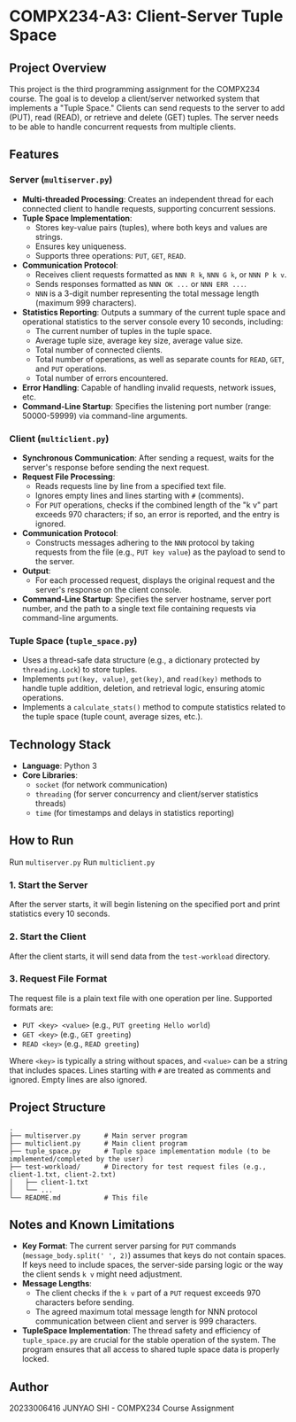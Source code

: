 
# COMPX234-A3: Client-Server Tuple Space

## Project Overview

This project is the third programming assignment for the COMPX234 course. The goal is to develop a client/server networked system that implements a "Tuple Space." Clients can send requests to the server to add (PUT), read (READ), or retrieve and delete (GET) tuples. The server needs to be able to handle concurrent requests from multiple clients.

## Features

### Server (`multiserver.py`)

* **Multi-threaded Processing**: Creates an independent thread for each connected client to handle requests, supporting concurrent sessions.
* **Tuple Space Implementation**:
    * Stores key-value pairs (tuples), where both keys and values are strings.
    * Ensures key uniqueness.
    * Supports three operations: `PUT`, `GET`, `READ`.
* **Communication Protocol**:
    * Receives client requests formatted as `NNN R k`, `NNN G k`, or `NNN P k v`.
    * Sends responses formatted as `NNN OK ...` or `NNN ERR ...`.
    * `NNN` is a 3-digit number representing the total message length (maximum 999 characters).
* **Statistics Reporting**: Outputs a summary of the current tuple space and operational statistics to the server console every 10 seconds, including:
    * The current number of tuples in the tuple space.
    * Average tuple size, average key size, average value size.
    * Total number of connected clients.
    * Total number of operations, as well as separate counts for `READ`, `GET`, and `PUT` operations.
    * Total number of errors encountered.
* **Error Handling**: Capable of handling invalid requests, network issues, etc.
* **Command-Line Startup**: Specifies the listening port number (range: 50000-59999) via command-line arguments.

### Client (`multiclient.py`)

* **Synchronous Communication**: After sending a request, waits for the server's response before sending the next request.
* **Request File Processing**:
    * Reads requests line by line from a specified text file.
    * Ignores empty lines and lines starting with `#` (comments).
    * For `PUT` operations, checks if the combined length of the "k v" part exceeds 970 characters; if so, an error is reported, and the entry is ignored.
* **Communication Protocol**:
    * Constructs messages adhering to the `NNN` protocol by taking requests from the file (e.g., `PUT key value`) as the payload to send to the server.
* **Output**:
    * For each processed request, displays the original request and the server's response on the client console.
* **Command-Line Startup**: Specifies the server hostname, server port number, and the path to a single text file containing requests via command-line arguments.

### Tuple Space (`tuple_space.py`)

* Uses a thread-safe data structure (e.g., a dictionary protected by `threading.Lock`) to store tuples.
* Implements `put(key, value)`, `get(key)`, and `read(key)` methods to handle tuple addition, deletion, and retrieval logic, ensuring atomic operations.
* Implements a `calculate_stats()` method to compute statistics related to the tuple space (tuple count, average sizes, etc.).

## Technology Stack

* **Language**: Python 3
* **Core Libraries**:
    * `socket` (for network communication)
    * `threading` (for server concurrency and client/server statistics threads)
    * `time` (for timestamps and delays in statistics reporting)

## How to Run

Run `multiserver.py`
Run `multiclient.py`

### 1. Start the Server

After the server starts, it will begin listening on the specified port and print statistics every 10 seconds.

### 2. Start the Client

After the client starts, it will send data from the `test-workload` directory.

### 3. Request File Format

The request file is a plain text file with one operation per line. Supported formats are:

* `PUT <key> <value>` (e.g., `PUT greeting Hello world`)
* `GET <key>` (e.g., `GET greeting`)
* `READ <key>` (e.g., `READ greeting`)

Where `<key>` is typically a string without spaces, and `<value>` can be a string that includes spaces.
Lines starting with `#` are treated as comments and ignored. Empty lines are also ignored.

## Project Structure

```
.
├── multiserver.py      # Main server program
├── multiclient.py      # Main client program
├── tuple_space.py      # Tuple space implementation module (to be implemented/completed by the user)
├── test-workload/      # Directory for test request files (e.g., client-1.txt, client-2.txt)
│   ├── client-1.txt
│   └── ...
└── README.md           # This file
```

## Notes and Known Limitations

* **Key Format**: The current server parsing for `PUT` commands (`message_body.split(' ', 2)`) assumes that keys do not contain spaces. If keys need to include spaces, the server-side parsing logic or the way the client sends `k v` might need adjustment.
* **Message Lengths**:
    * The client checks if the `k v` part of a `PUT` request exceeds 970 characters before sending.
    * The agreed maximum total message length for NNN protocol communication between client and server is 999 characters.
* **TupleSpace Implementation**: The thread safety and efficiency of `tuple_space.py` are crucial for the stable operation of the system. The program ensures that all access to shared tuple space data is properly locked.

## Author

20233006416 JUNYAO SHI - COMPX234 Course Assignment






